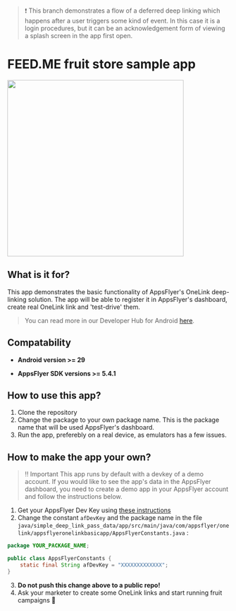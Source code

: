 > ❗️ This branch demonstrates a flow of a deferred deep linking which happens after a user triggers some kind of event.
> In this case it is a login procedures, but it can be an acknowledgement form of viewing a splash screen in the app first open. 

# FEED.ME fruit store sample app
<img src="https://user-images.githubusercontent.com/61788924/97542099-d906f000-19ce-11eb-8fe3-911d616ea953.jpg" height="400">

## What is it for?
This app demonstrates the basic functionality of AppsFlyer's OneLink deep-linking solution.
The app will be able to register it in AppsFlyer's dashboard, create real OneLink link and 'test-drive' them.

> You can read more in our Developer Hub for Android [here](https://dev.appsflyer.com/hc/docs/android).

## Compatability
- **Android version >= 29**

- **AppsFlyer SDK versions >= 5.4.1**

## How to use this app?
1. Clone the repository
2. Change the package to your own package name. This is the package name that will be used AppsFlyer's dashboard.
3. Run the app, preferebly on a real device, as emulators has a few issues.

## How to make the app your own?
> ‼️ Important 
> This app runs by default with a devkey of a demo account.
> If you would like to see the app's data in the AppsFlyer dashboard, you need to create a demo app in your AppsFlyer account and follow the instructions below.

1. Get your AppsFlyer Dev Key using [these instructions](https://support.appsflyer.com/hc/en-us/articles/207032066-iOS-SDK-integration-for-developers#integration-31-retrieving-your-dev-key)
2. Change the constant `afDevKey`  and the package name in the file `java/simple_deep_link_pass_data/app/src/main/java/com/appsflyer/onelink/appsflyeronelinkbasicapp/AppsFlyerConstants.java` :
```java
package YOUR_PACKAGE_NAME;

public class AppsFlyerConstants {
    static final String afDevKey = "XXXXXXXXXXXXX";
}
```
3. **Do not push this change above to a public repo!**
4. Ask your marketer to create some OneLink links and start running fruit campaigns 🍎
